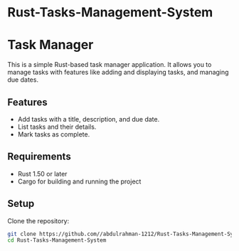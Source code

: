 # Rust-Tasks-Management-System

# Task Manager

This is a simple Rust-based task manager application. It allows you to manage tasks with features like adding and displaying tasks, and managing due dates.

## Features
- Add tasks with a title, description, and due date.
- List tasks and their details.
- Mark tasks as complete.

## Requirements
- Rust 1.50 or later
- Cargo for building and running the project

## Setup

Clone the repository:
```bash
git clone https://github.com//abdulrahman-1212/Rust-Tasks-Management-System.git
cd Rust-Tasks-Management-System
